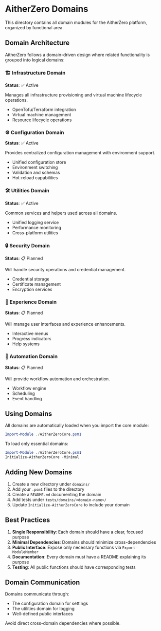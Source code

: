 # AitherZero Domains

This directory contains all domain modules for the AitherZero platform, organized by functional area.

## Domain Architecture

AitherZero follows a domain-driven design where related functionality is grouped into logical domains:

### 🏗️ Infrastructure Domain
**Status**: ✅ Active

Manages all infrastructure provisioning and virtual machine lifecycle operations.
- OpenTofu/Terraform integration
- Virtual machine management
- Resource lifecycle operations

### ⚙️ Configuration Domain
**Status**: ✅ Active

Provides centralized configuration management with environment support.
- Unified configuration store
- Environment switching
- Validation and schemas
- Hot-reload capabilities

### 🛠️ Utilities Domain
**Status**: ✅ Active

Common services and helpers used across all domains.
- Unified logging service
- Performance monitoring
- Cross-platform utilities

### 🔒 Security Domain
**Status**: 📋 Planned

Will handle security operations and credential management.
- Credential storage
- Certificate management
- Encryption services

### 🎨 Experience Domain
**Status**: 📋 Planned

Will manage user interfaces and experience enhancements.
- Interactive menus
- Progress indicators
- Help systems

### 🤖 Automation Domain
**Status**: 📋 Planned

Will provide workflow automation and orchestration.
- Workflow engine
- Scheduling
- Event handling

## Using Domains

All domains are automatically loaded when you import the core module:

```powershell
Import-Module ./AitherZeroCore.psm1
```

To load only essential domains:

```powershell
Import-Module ./AitherZeroCore.psm1
Initialize-AitherZeroCore -Minimal
```

## Adding New Domains

1. Create a new directory under `domains/`
2. Add your `.psm1` files to the directory
3. Create a `README.md` documenting the domain
4. Add tests under `tests/domains/<domain-name>/`
5. Update `Initialize-AitherZeroCore` to include your domain

## Best Practices

1. **Single Responsibility**: Each domain should have a clear, focused purpose
2. **Minimal Dependencies**: Domains should minimize cross-dependencies
3. **Public Interface**: Expose only necessary functions via `Export-ModuleMember`
4. **Documentation**: Every domain must have a README explaining its purpose
5. **Testing**: All public functions should have corresponding tests

## Domain Communication

Domains communicate through:
- The configuration domain for settings
- The utilities domain for logging
- Well-defined public interfaces

Avoid direct cross-domain dependencies where possible.